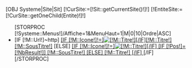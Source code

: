 [OBJ Systeme|Site|Sit]
[!CurSite:=[!Sit::getCurrentSite()!]!]
[!EntiteSite:=[!CurSite::getOneChild(Entite)!]!]

<nav role="navigation" id="topNavigation">
	<ul class="navbar-top">
		[STORPROC [!Systeme::Menus!]/Affiche=1&MenuHaut=1|M|0|10|Ordre|ASC]
			<li >
			[IF [!M::Url!]~http]
				<a href="[!M::Url!]" target="_blank" class="[IF [!Systeme::CurrentMenu::Url!]=[!M::Url!]] active [/IF] [!M::Url!]"  >[IF [!M::Icone!]!=]<img src="/[!M::Icone!]" alt="[!M::Titre!]" title="[!M::Titre!]" />[/IF][!M::Titre!] [!M::SousTitre!]</a>
			[ELSE]
				<a href="/[!M::Url!]" class="[IF [!Systeme::CurrentMenu::Url!]=[!M::Url!]] active [/IF] [!M::Url!] " [IF [!Pos!]=[!NbResult!]]style="background-color:[!EntiteSite::CodeCouleur!];"[/IF] >
					[IF [!M::Icone!]!=]<img src="/[!M::Icone!]" alt="[!M::Titre!]" title="[!M::Titre!]" />[/IF]
					[IF [!Pos!]=[!NbResult!]]
						[!M::SousTitre!]
					[ELSE]
						[!M::Titre!]
					[/IF]
				</a>
			[/IF]
			</li>
		[/STORPROC]
	</ul>
</nav>
